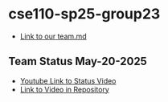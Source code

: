 # cse110-sp25-group23
- [Link to our team.md](https://cse110-sp25-group23.github.io/cse110-sp25-group23/admin/team.html)

## Team Status May-20-2025
- [Youtube Link to Status Video](https://youtu.be/eT7Pb_j9JsU)
- [Link to Video in Repository](/admin/videos/statusvideo1.mp4)
